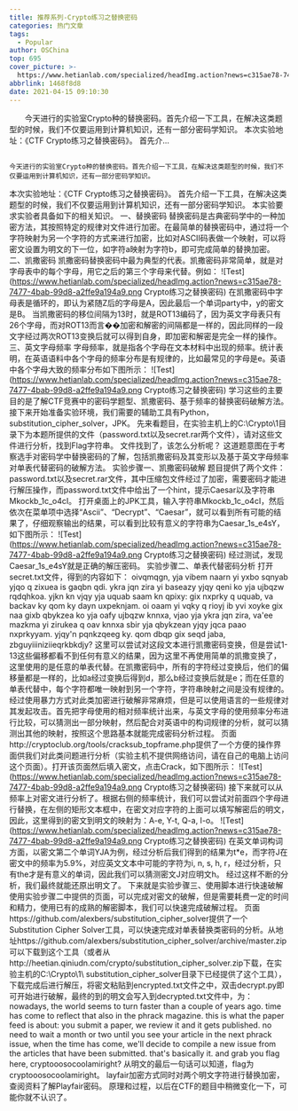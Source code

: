 ```yaml
---
title: 推荐系列-Crypto练习之替换密码
categories: 热门文章
tags:
  - Popular
author: OSChina
top: 695
cover_picture: >-
  https://www.hetianlab.com/specialized/headImg.action?news=c315ae78-7477-4bab-99d8-a2ffe9a194a9.png
abbrlink: 1468f8d8
date: 2021-04-15 09:10:30
---
```


&emsp;&emsp;今天进行的实验室Crypto种的替换密码。首先介绍一下工具，在解决这类题型的时候，我们不仅要运用到计算机知识，还有一部分密码学知识。 本次实验地址：《CTF Crypto练习之替换密码》。 首先介...
<!-- more -->

                                                                                                                                                                                        今天进行的实验室Crypto种的替换密码。首先介绍一下工具，在解决这类题型的时候，我们不仅要运用到计算机知识，还有一部分密码学知识。 
本次实验地址：《CTF Crypto练习之替换密码》。 
首先介绍一下工具，在解决这类题型的时候，我们不仅要运用到计算机知识，还有一部分密码学知识。 
本实验要求实验者具备如下的相关知识。 
一、替换密码 
替换密码是古典密码学中的一种加密方法，其按照特定的规律对文件进行加密。在最简单的替换密码中，通过将一个字符映射为另一个字符的方式来进行加密，比如对ASCII码表做一个映射，可以将密文设置为明文的下一位，如字符a映射为字符b，即可完成简单的替换加密。 
二、凯撒密码 
凯撒密码替换密码中最为典型的代表。凯撒密码非常简单，就是对字母表中的每个字母，用它之后的第三个字母来代替。例如： 
![Test](https://www.hetianlab.com/specialized/headImg.action?news=c315ae78-7477-4bab-99d8-a2ffe9a194a9.png Crypto练习之替换密码) 
在凯撒密码中字母表是循环的，即认为紧随Z后的字母是A，因此最后一个单词party中，y的密文是B。 
当凯撒密码的移位间隔为13时，就是ROT13编码了，因为英文字母表只有26个字母，而对ROT13而言��加密和解密的间隔都是一样的，因此同样的一段文字经过两次ROT13变换后就可以得到自身，即加密和解密是完全一样的操作。 
三、英文字母频率 
字母频率，就是指各个字母在文本材料中出现的频率。统计表明，在英语语料中各个字母的频率分布是有规律的，比如最常见的字母是e。英语中各个字母大致的频率分布如下图所示： 
![Test](https://www.hetianlab.com/specialized/headImg.action?news=c315ae78-7477-4bab-99d8-a2ffe9a194a9.png Crypto练习之替换密码) 
学习这些的主要目的是了解CTF竞赛中的密码学题型、凯撒密码、基于频率的替换密码破解方法。 
接下来开始准备实验环境，我们需要的辅助工具有Python，substitution_cipher_solver，JPK。 
先来看题目，在实验主机上的C:\Crypto\1目录下为本题所提供的文件（password.txt以及secret.rar两个文件），请对这些文件进行分析，找到Flag字符串。 
文件找到了，该怎么分析呢？ 
这道题意图在于考察选手对密码学中替换密码的了解，包括凯撒密码及其变形以及基于英文字母频率对单表代替密码的破解方法。 
实验步骤一、凯撒密码破解 
题目提供了两个文件：password.txt以及secret.rar文件，其中压缩包文件经过了加密，需要密码才能进行解压操作，而password.txt文件中给出了一个hint，提示Caesar以及字符串Mkockb_1c_o4cI。 
打开桌面上的JPK工具，输入字符串Mkockb_1c_o4cI，然后依次在菜单项中选择“Ascii”、“Decrypt”、“Caesar”，就可以看到所有可能的结果了，仔细观察输出的结果，可以看到比较有意义的字符串为Caesar_1s_e4sY，如下图所示： 
![Test](https://www.hetianlab.com/specialized/headImg.action?news=c315ae78-7477-4bab-99d8-a2ffe9a194a9.png Crypto练习之替换密码) 
经过测试，发现Caesar_1s_e4sY就是正确的解压密码。 
实验步骤二、单表代替密码分析 
打开secret.txt文件，得到的内容如下： 
oivqmqgn, yja vibem naarn yi yxbo sqnyab yjqo q zixuea is gaqbn qdi. ykra jqn zira yi baseazy yjqy qeni ko yja ujbqzw rqdqhkoa. yjkn kn vjqy yja uquab saam kn qpixy: gix nxprky q uquab, va backav ky qom ky dayn uxpeknjam. oi oaam yi vqky q rioyj ib yvi xoyke gix naa gixb qbykzea ko yja oafy ujbqzw knnxa, vjao yja ykra jqn zira, va'ee mazkma yi zirukea q oav knnxa sbir yja qbykzean yjqy jqca paao nxprkyyam. yjqy'n pqnkzqeeg ky. qom dbqp gix seqd jaba, zbguyiiiniziieqrkbkdjy? 
这里可以尝试对这段文本进行凯撒密码变换，但是尝试1-13这些偏移都看不到任何有意义的结果，因为这里不再使用简单的凯撒变换了，这里使用的是任意的单表代替。在凯撒密码中，所有的字符经过变换后，他们的偏移量都是一样的，比如a经过变换后得到d，那么b经过变换后就是e；而在任意的单表代替中，每个字符都唯一映射到另一个字符，字符串映射之间是没有规律的。 
经过使用暴力方式对此类加密进行破解非常麻烦，但是可以使用语言的一些规律对其发起攻击。首先把字母使用的相对频率统计出来，与英文字母的使用频率分布进行比较，可以猜测出一部分映射，然后配合对英语中的构词规律的分析，就可以猜测出其他的映射，按照这个思路基本就能完成密码分析过程。 
页面http://cryptoclub.org/tools/cracksub_topframe.php提供了一个方便的操作界面供我们对此类问题进行分析（实验主机不提供网络访问，请在自己的电脑上访问这个页面）。打开该页面然后填入密文，点击Crack，如下图所示： 
![Test](https://www.hetianlab.com/specialized/headImg.action?news=c315ae78-7477-4bab-99d8-a2ffe9a194a9.png Crypto练习之替换密码) 
接下来就可以从频率上对密文进行分析了。根据右侧的频率统计，我们可以尝试对前面四个字母进行替换，在左侧的矩形文本框中，在密文对应字符的上面可以填写解密后的明文，因此，这里得到的密文到明文的映射为：A-e, Y-t, Q-a, I-o。 
![Test](https://www.hetianlab.com/specialized/headImg.action?news=c315ae78-7477-4bab-99d8-a2ffe9a194a9.png Crypto练习之替换密码) 
在英文单词构词方面，以密文第二个单词YJA为例，经过分析后我们得到的结果为t*e，而字符J在密文中的频率为5.9%，对应英文文本中可能的字符为i, n, s, h, r，经过分析，只有the才是有意义的单词，因此我们可以猜测密文J对应明文h。 
经过这样不断的分析，我们最终就能还原出明文了。 
下来就是实验步骤三、使用脚本进行快速破解 
使用实验步骤二中提供的页面，可以完成对密文的破解，但是需要耗费一定的时间和精力，使用已有的成熟的解密脚本，我们可以快速完成破解过程。 
页面https://github.com/alexbers/substitution_cipher_solver提供了一个Substitution Cipher Solver工具，可以快速完成对单表替换类密码的分析。从地址https://github.com/alexbers/substitution_cipher_solver/archive/master.zip可以下载到这个工具（或者从http://heetian.qiniudn.com/crypto/substitution_cipher_solver.zip下载，在实验主机的C:\Crypto\1\ substitution_cipher_solver目录下已经提供了这个工具），下载完成后进行解压，将密文粘贴到encrypted.txt文件之中，双击decrypt.py即可开始进行破解，最终的到的明文会写入到decrypted.txt文件中，为： 
nowadays, the world seems to turn faster than a couple of years ago. time has come to reflect that also in the phrack magazine. this is what the paper feed is about: you submit a paper, we review it and it gets published. no need to wait a month or two until you see your article in the next phrack issue, when the time has come, we'll decide to compile a new issue from the articles that have been submitted. that's basically it. and grab you flag here, cryptooosocoolamiright? 
从明文的最后一句话可以知道，flag为cryptooosocoolamiright。 
layfair加密方式同时对两个明文字符进行替换加密，查阅资料了解Playfair密码。 
原理和过程，以后在CTF的题目中稍微变化一下，可能你就不认识了。
                                        